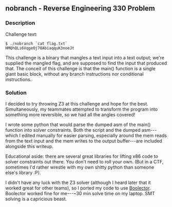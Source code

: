 ## nobranch - Reverse Engineering 330 Problem

### Description

Challenge text:

```
$ ./nobranch `cat flag.txt`
HMQhQLi6VqgeOj78AbiaqquK3noeJt
```

This challenge is a binary that mangles a text input into a text output; we're supplied the mangled flag, and are supposed to find the input that produced that. The conceit of this challenge is that the main() function is a single giant basic block, without any branch instructions nor conditional instructions.

### Solution

I decided to try throwing Z3 at this challenge and hope for the best. Simultaneously, my teammates attempted to transform the program into something more reversible, so we had all the angles covered!

I wrote some python that would parse the dumped asm of the main() function into solver constraints. Both the script and the dumped asm---which I edited manually for easier parsing, especially around the mem reads from the text input and the mem writes to the output buffer---are included alongside this writeup.

Educational aside: there are several great libraries for lifting x86 code to solver constraints out there. You don't need to roll your own. (But in a CTF, sometimes I'd rather wrestle with my own shitty python than someone else's library :P).

I didn't have any luck with the Z3 solver (although I heard later that it worked great for other teams), so I ported my code to use [Boolector](http://fmv.jku.at/boolector/). Boolector worked fine for me---~30 min solve time on my laptop. SMT solving is a capricious beast.
